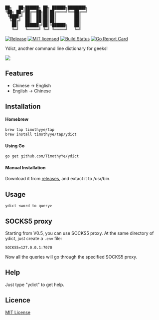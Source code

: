 ```text
██╗   ██╗██████╗ ██╗ ██████╗████████╗
╚██╗ ██╔╝██╔══██╗██║██╔════╝╚══██╔══╝
 ╚████╔╝ ██║  ██║██║██║        ██║   
  ╚██╔╝  ██║  ██║██║██║        ██║   
   ██║   ██████╔╝██║╚██████╗   ██║   
   ╚═╝   ╚═════╝ ╚═╝ ╚═════╝   ╚═╝   
 ```

[![Release][3]][4] [![MIT licensed][5]][6] [![Build Status][1]][2] [![Go Report Card][7]][8]

[1]: https://travis-ci.org/TimothyYe/ydict.svg?branch=master
[2]: https://travis-ci.org/TimothyYe/ydict
[3]: https://img.shields.io/badge/release-v0.6-brightgreen.svg
[4]: https://github.com/TimothyYe/ydict/releases
[5]: https://img.shields.io/dub/l/vibe-d.svg
[6]: LICENSE
[7]: https://goreportcard.com/badge/github.com/timothyye/ydict
[8]: https://goreportcard.com/report/github.com/timothyye/ydict

Ydict, another command line dictionary for geeks!

![](https://raw.githubusercontent.com/TimothyYe/ydict/master/snapshots/ydict.gif)

## Features

* Chinese -> English
* English -> Chinese

## Installation

#### Homebrew

```bash
brew tap timothyye/tap
brew install timothyye/tap/ydict                                                                                                                                      [08297
```

#### Using Go

```bash
go get github.com/TimothyYe/ydict
```

#### Manual Installation

Download it from [releases](https://github.com/TimothyYe/ydict/releases), and extact it to /usr/bin.

## Usage

```text
ydict <word to query>
```

## SOCKS5 proxy

Starting from V0.5, you can use SOCKS5 proxy. At the same directory of ydict, just create a ```.env``` file:

```text
SOCKS5=127.0.0.1:7070
```

Now all the queries will go through the specified SOCKS5 proxy.

## Help

Just type "ydict" to get help.
  
## Licence

[MIT License](https://github.com/TimothyYe/ydict/blob/master/LICENSE)
